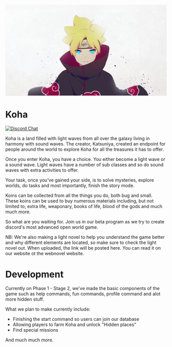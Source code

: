 <p align="center">
  <img width="1080px" src="Assets/brand.png">
</p>

# Koha
[![Discord Chat](https://api.travis-ci.com/ppy/osu-web.svg?branch=master)](https://discord.com)

Koha is a land filled with light waves from all over the galaxy living in harmony with sound waves. The creator, Katsuniya, created an endpoint for people around the world to explore Koha for all the treasures it has to offer.

Once you enter Koha, you have a choice. You either become a light wave or a sound wave. Light waves have a number of sub classes and so do sound waves with extra activities to offer.

Your task, once you've gained your side, is to solve mysteries, explore worlds, do tasks and most importantly, finish the story mode. 

Koins can be collected from all the things you do, both bug and small. These koins can be used to buy numerous materials including, but not limited to, extra life, weaponary, books of life, blood of the gods and much much more.

So what are you waiting for. Join us in our beta program as we try to create discord's most advanced open world game. 

NB: We're also making a light novel to help you understand the game better and why different elements are located, so make sure to check the light novel out. When uploaded, the link will be posted here. You can read it on our website ot the webnovel website.

# Development
Currently on Phase 1 - Stage 2, we've made the basic components of the game such as help commands, fun commands, profile command and alot more hidden stuff.

What we plan to make currently include:

- Finishing the start command so users can join our database
- Allowing players to farm Koha and unlock "Hidden places"
- Find special missions

And much much more.
